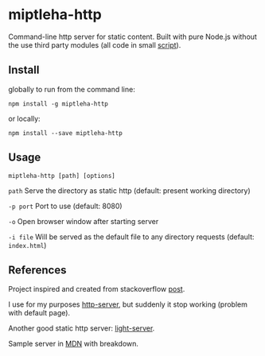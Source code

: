 # miptleha-http

Command-line http server for static content. Built with pure Node.js without the use third party modules (all code in small [script](miptleha-http.js)).

## Install
globally to run from the command line:

`npm install -g miptleha-http`

or locally:

`npm install --save miptleha-http`

## Usage

`miptleha-http [path] [options]`

`path` Serve the directory as static http (default: present working directory)

`-p port` Port to use (default: 8080)

`-o` Open browser window after starting server

`-i file` Will be served as the default file to any directory requests (default: `index.html`) 

## References

Project inspired and created from stackoverflow [post](https://stackoverflow.com/questions/16333790/node-js-quick-file-server-static-files-over-http).

I use for my purposes [http-server](https://github.com/http-party/http-server/), but suddenly it stop working (problem with default page).

Another good static http server: [light-server](https://github.com/txchen/light-server).

Sample server in [MDN](https://developer.mozilla.org/en-US/docs/Learn/Server-side/Node_server_without_framework) with breakdown.


